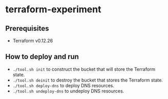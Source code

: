 # terraform-experiment

## Prerequisites

* Terraform v0.12.26

## How to deploy and run

* `./tool.sh init` to construct the bucket that will store the Terraform state.
* `./tool.sh deinit` to destroy the bucket that stores the Terraform state.
* `./tool.sh deploy-dns` to deploy DNS resources.
* `./tool.sh undeploy-dns` to undeploy DNS resources.
